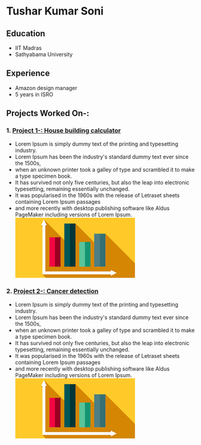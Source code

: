 # Tushar Kumar Soni
## Education

- IIT Madras
- Sathyabama University

## Experience 
- Amazon design manager
- 5 years in ISRO 

## Projects Worked On-:

### 1. [Project 1-: House building calculator ](https://www.markdownguide.org/basic-syntax/#lists-1)

- Lorem Ipsum is simply dummy text of the printing and typesetting industry. 
- Lorem Ipsum has been the industry's standard dummy text ever since the 1500s, 
- when an unknown printer took a galley of type and scrambled it to make a type specimen book. 
- It has survived not only five centuries, but also the leap into electronic typesetting, remaining essentially unchanged. 
- It was popularised in the 1960s with the release of Letraset sheets containing Lorem Ipsum passages
- and more recently with desktop publishing software like Aldus PageMaker including versions of Lorem Ipsum.
![](images/graph.png)

### 2. [Project 2-: Cancer detection ](https://www.markdownguide.org/basic-syntax/#lists-1)

- Lorem Ipsum is simply dummy text of the printing and typesetting industry. 
- Lorem Ipsum has been the industry's standard dummy text ever since the 1500s, 
- when an unknown printer took a galley of type and scrambled it to make a type specimen book. 
- It has survived not only five centuries, but also the leap into electronic typesetting, remaining essentially unchanged. 
- It was popularised in the 1960s with the release of Letraset sheets containing Lorem Ipsum passages
- and more recently with desktop publishing software like Aldus PageMaker including versions of Lorem Ipsum.
![](images/graph.png)
